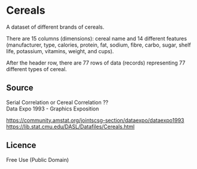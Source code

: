 # Cereals

A dataset of different brands of cereals.

There are 15 columns (dimensions): cereal name and 14 different features (manufacturer, type, calories, protein, fat, sodium, fibre, carbo, sugar, shelf life, potassium, vitamins, weight, and cups).

After the header row, there are 77 rows of data (records) representing 77 different types of cereal.

## Source

Serial Correlation or Cereal Correlation ??  
Data Expo 1993 - Graphics Exposition

https://community.amstat.org/jointscsg-section/dataexpo/dataexpo1993  
https://lib.stat.cmu.edu/DASL/Datafiles/Cereals.html

## Licence

Free Use (Public Domain)
